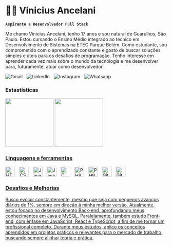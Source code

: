 # 👨‍💻 Vinicius Ancelani 

**`Aspirante a Desenvolvedor Full Stack`**

Me chamo Vinicius Ancelani, tenho 17 anos e sou natural de Guarulhos, São Paulo. Estou cursando o Ensino Médio integrado ao técnico em Desenvolvimento de Sistemas na ETEC Parque Belém. Como estudante, sou comprometido com o aprendizado constante e gosto de buscar soluções simples e úteis para os desafios de programação. Tenho interesse em aprender cada vez mais sobre o mundo da tecnologia e me desenvolver para, futuramente, atuar como desenvolvedor.

<div>
    <a href = "mailto:viniciusancelani@gmail.com">
        <img align="left" style="padding-right:10px;" src = "https://img.shields.io/badge/Gmail-D14836?style=for-the-badge&logo=gmail&logoColor=white" alt = "Gmail"/>
    </a>
    <a href = "linkedin.com/in/vinicius-ancelani">
        <img align="left" style="padding-right:10px;" src="https://img.shields.io/badge/LinkedIn-0077B5?style=for-the-badge&logo=linkedin&logoColor=white" alt="LinkedIn"/>
    </a>
    <a href = "https://www.instagram.com/vini.ancelani07/">
        <img align="left" style="padding-right:10px;" src = "https://img.shields.io/badge/Instagram-E4405F?style=for-the-badge&logo=instagram&logoColor=white" alt = "Instagram"/>
    </a>
    <a href = "https://wa.me/5511912345678?text=Olá%2C%20Vinicius!%20Gostaria%20de%20falar%20com%20você.">
        <img align="left" style="padding-right:10px;" src = "https://img.shields.io/badge/WhatsApp-25D366?style=for-the-badge&logo=whatsapp&logoColor=white" alt = "Whatsapp"/>
    </a> 
</div>


<br>

### Estastísticas

<div>
    <a href = "https://github.com/ViniciusAncelani">
    <img height = "150em" src = "https://github-readme-stats.vercel.app/api?username=ViniciusAncelani&show_icons=true&theme=dark&include_all_comits=true&count_private=true"/>
    <img height = "150em" src = "https://github-readme-stats.vercel.app/api/top-langs/?username=ViniciusAncelani&layout=compact&langs_count=16&theme=dark"/>
</div>

### Linguagens e ferramentas

<img align="left" alt="HTML" width="30px" style="padding-right:10px;" src="https://cdn.jsdelivr.net/gh/devicons/devicon/icons/html5/html5-plain.svg" />

<img align="left" alt="CSS" width="30px" style="padding-right:10px;" src="https://cdn.jsdelivr.net/gh/devicons/devicon/icons/css3/css3-plain.svg" />

<img align="left" alt="JavaScript" width="30px" style="padding-right:10px;" src="https://cdn.jsdelivr.net/gh/devicons/devicon/icons/javascript/javascript-plain.svg" />

<img align="left" alt="Java" width="30px" style="padding-right:10px;" src="https://cdn.jsdelivr.net/gh/devicons/devicon/icons/java/java-original.svg"/>

<img align="left" alt="C" width="30px" style="padding-right:10px;" src="https://cdn.jsdelivr.net/gh/devicons/devicon/icons/c/c-original.svg">

<img align="left" alt="PHP" width="30px" style="padding-right:10px;" src="https://cdn.jsdelivr.net/gh/devicons/devicon/icons/php/php-original.svg">

<img align="left" alt="PHP" width="30px" style="padding-right:10px;" src="https://cdn.jsdelivr.net/gh/devicons/devicon/icons/mysql/mysql-original.svg">

<img align="left" alt="Git" width="30px" style="padding-right:10px;" src="https://cdn.jsdelivr.net/gh/devicons/devicon/icons/git/git-original.svg" />

<img align="left" alt="GitHub" width="30px" style="padding-right:10px;" src="https://cdn.jsdelivr.net/gh/devicons/devicon/icons/github/github-original.svg" />

<br><br>

### Desafios e Melhorias

Busco evoluir constantemente, mesmo que seja com pequenos avanços diários de 1%, sempre em direção à minha melhor versão. Atualmente, estou focado no desenvolvimento Back-end, aprofundando meus conhecimentos em Java e MySQL. Paralelamente, também estudo Front-end, com ênfase em JavaScript, React e TypeScript, a fim de me tornar um profissional completo. Durante meus estudos, aplico os conceitos aprendidos em projetos práticos e relevantes para o mercado de trabalho, buscando sempre alinhar teoria e prática.

